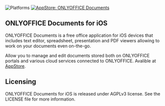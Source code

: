 ![Platforms](https://img.shields.io/badge/platforms-ios-lightgrey.svg)
[![AppStore: ONLYOFFICE Documents](https://img.shields.io/badge/version-6.4-blue.svg?style=flat)](https://itunes.apple.com/app/onlyoffice-documents/id944896972)

## ONLYOFFICE Documents for iOS

ONLYOFFICE Documents is a free office application for iOS devices that includes text editor, spreadsheet, presentation and PDF viewers allowing to work on your documents even on-the-go.

Allow you to manage and edit documents stored both on ONLYOFFICE portals and various cloud services connected to ONLYOFFICE. Avalible at [AppStore](https://itunes.apple.com/app/onlyoffice-documents/id944896972).

## Licensing
ONLYOFFICE Documents for iOS is released under AGPLv3 license. See the LICENSE file for more information.